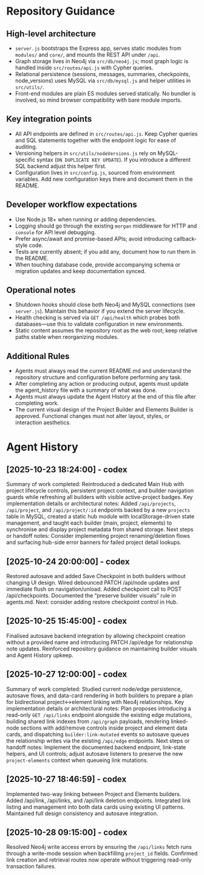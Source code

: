# Repository Guidance

## High-level architecture
- `server.js` bootstraps the Express app, serves static modules from `modules/` and `core/`, and mounts the REST API under `/api`.
- Graph storage lives in Neo4j via `src/db/neo4j.js`; most graph logic is handled inside `src/routes/api.js` with Cypher queries.
- Relational persistence (sessions, messages, summaries, checkpoints, node_versions) uses MySQL via `src/db/mysql.js` and helper utilities in `src/utils/`.
- Front-end modules are plain ES modules served statically. No bundler is involved, so mind browser compatibility with bare module imports.

## Key integration points
- All API endpoints are defined in `src/routes/api.js`. Keep Cypher queries and SQL statements together with the endpoint logic for ease of auditing.
- Versioning helpers in `src/utils/nodeVersions.js` rely on MySQL-specific syntax (`ON DUPLICATE KEY UPDATE`). If you introduce a different SQL backend adjust this helper first.
- Configuration lives in `src/config.js`, sourced from environment variables. Add new configuration keys there and document them in the README.

## Developer workflow expectations
- Use Node.js 18+ when running or adding dependencies.
- Logging should go through the existing `morgan` middleware for HTTP and `console` for API level debugging.
- Prefer async/await and promise-based APIs; avoid introducing callback-style code.
- Tests are currently absent; if you add any, document how to run them in the README.
- When touching database code, provide accompanying schema or migration updates and keep documentation synced.

## Operational notes
- Shutdown hooks should close both Neo4j and MySQL connections (see `server.js`). Maintain this behavior if you extend the server lifecycle.
- Health checking is served via `GET /api/health` which probes both databases—use this to validate configuration in new environments.
- Static content assumes the repository root as the web root; keep relative paths stable when reorganizing modules.

## Additional Rules

- Agents must always read the current README.md and understand the repository structure and configuration before performing any task.
- After completing any action or producing output, agents must update the agent_history file with a summary of what was done.
- Agents must always update the Agent History at the end of this file after completing work.
- The current visual design of the Project Builder and Elements Builder is approved. Functional changes must not alter layout, styles, or interaction aesthetics.

# Agent History
## [2025-10-23 18:24:00] - codex
Summary of work completed: Reintroduced a dedicated Main Hub with project lifecycle controls, persistent project context, and builder navigation guards while refreshing all builders with visible active-project badges.
Key implementation details or architectural notes: Added `/api/projects`, `/api/project`, and `/api/project/:id` endpoints backed by a new `projects` table in MySQL, created a static hub module with localStorage-driven state management, and taught each builder (main, project, elements) to synchronise and display project metadata from shared storage.
Next steps or handoff notes: Consider implementing project renaming/deletion flows and surfacing hub-side error banners for failed project detail lookups.
## [2025-10-24 20:00:00] - codex
Restored autosave and added Save Checkpoint in both builders without changing UI design. Wired debounced PATCH /api/node updates and immediate flush on navigation/unload. Added checkpoint call to POST /api/checkpoints. Documented the “preserve builder visuals” rule in agents.md. Next: consider adding restore checkpoint control in Hub.
## [2025-10-25 15:45:00] - codex
Finalised autosave backend integration by allowing checkpoint creation without a provided name and introducing PATCH /api/edge for relationship note updates. Reinforced repository guidance on maintaining builder visuals and Agent History upkeep.
## [2025-10-27 12:00:00] - codex
Summary of work completed: Studied current node/edge persistence, autosave flows, and data-card rendering in both builders to prepare a plan for bidirectional project↔element linking with Neo4j relationships.
Key implementation details or architectural notes: Plan proposes introducing a read-only `GET /api/links` endpoint alongside the existing edge mutations, building shared link indexes from `/api/graph` payloads, rendering linked-node sections with add/remove controls inside project and element data cards, and dispatching `builder:link-mutated` events so autosave queues the relationship writes via the existing `/api/edge` endpoints.
Next steps or handoff notes: Implement the documented backend endpoint, link-state helpers, and UI controls; adjust autosave listeners to preserve the new `project-elements` context when queueing link mutations.
## [2025-10-27 18:46:59] - codex
Implemented two-way linking between Project and Elements builders.
Added /api/link, /api/links, and /api/link deletion endpoints.
Integrated link listing and management into both data cards using existing UI patterns.
Maintained full design consistency and autosave integration.

## [2025-10-28 09:15:00] - codex
Resolved Neo4j write access errors by ensuring the `/api/links` fetch runs through a write-mode session when backfilling `project_id` fields.
Confirmed link creation and retrieval routes now operate without triggering read-only transaction failures.
